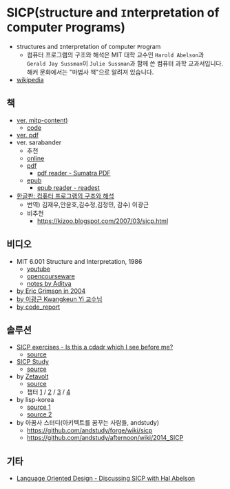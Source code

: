 # SICP(`S`tructure and `I`nterpretation of `C`omputer `P`rograms)


- `S`tructures and `I`nterpretation of `C`omputer `P`rogram
  - 컴퓨터 프로그램의 구조와 해석은 MIT 대학 교수인 `Harold Abelson`과 `Gerald Jay Sussman`이 `Julie Sussman`과 함께 쓴 컴퓨터 과학 교과서입니다. 해커 문화에서는 "마법사 책"으로 알려져 있습니다.
- [wikipedia](https://en.wikipedia.org/wiki/Structure_and_Interpretation_of_Computer_Programs)

## 책

- [ver. mitp-content)](https://mitp-content-server.mit.edu/books/content/sectbyfn/books_pres_0/6515/sicp.zip/index.html)
  - [code](https://mitp-content-server.mit.edu/books/content/sectbyfn/books_pres_0/6515/sicp.zip/code/index.html)
- [ver. pdf](https://web.mit.edu/6.001/6.037/sicp.pdf)
- ver. sarabander
  - 추천
  - [online](https://sarabander.github.io/sicp/html/)
  - [pdf](https://github.com/sarabander/sicp-pdf/raw/master/sicp.pdf)
    - [pdf reader - Sumatra PDF](https://www.sumatrapdfreader.org/free-pdf-reader)
  - [epub](https://github.com/sarabander/sicp-epub/blob/master/sicp.epub?raw=true)
    - [epub reader - readest](https://readest.com/)
- [한글판: 컴퓨터 프로그램의 구조와 해석](https://product.kyobobook.co.kr/detail/S000001033024)
  - 번역) 김재우,안윤호,김수정,김정민, 감수) 이광근
  - 비추천
    - <https://kizoo.blogspot.com/2007/03/sicp.html>

## 비디오

- MIT 6.001 Structure and Interpretation, 1986
  - [youtube](https://www.youtube.com/playlist?list=PLE18841CABEA24090)
  - [opencourseware](https://ocw.mit.edu/courses/6-001-structure-and-interpretation-of-computer-programs-spring-2005/video_galleries/video-lectures/)
  - [notes by Aditya](https://nebhrajani-a.org/sicp/video_notes/)
- [by Eric Grimson in 2004](https://www.youtube.com/playlist?list=PL7BcsI5ueSNFPCEisbaoQ0kXIDX9rR5FF)
- [by 이광근 Kwangkeun Yi 교수님](https://ropas.snu.ac.kr/~kwang/4190.210/13/)
- [by code_report](https://www.youtube.com/playlist?list=PLVFrD1dmDdvdvWFK8brOVNL7bKHpE-9w0)

## 솔루션

- [SICP exercises - Is this a cdadr which I see before me? ](https://wizardbook.wordpress.com/solutions-index/)
  - [source](https://gitlab.com/barry.allison/wizard-book-solutions)
- [SICP Study](https://mk12.github.io/sicp/exercise/index.html)
  - [source](https://github.com/mk12/sicp)
- by [Zetavolt](https://zv.github.io/about.html)
  - [source](https://github.com/zv/SICP-guile/tree/master)
  - 챕터 [1](https://zv.github.io/sicp-chapter-1) / [2](https://zv.github.io/sicp-chapter-2) / [3](https://zv.github.o/sicp-chapter-3) / [4](https://zv.github.io/sicp-chapter-4)
- by lisp-korea
  - [source 1](https://github.com/lisp-korea/sicp)
  - [source 2](https://github.com/lisp-korea/sicp2014)
- by 아꿈사 스터디(아키텍트를 꿈꾸는 사람들, andstudy)
  - <https://github.com/andstudy/forge/wiki/sicp>
  - <https://github.com/andstudy/afternoon/wiki/2014_SICP>

## 기타

- [Language Oriented Design - Discussing SICP with Hal Abelson](https://corecursive.com/039-hal-abelson-sicp/)
 
